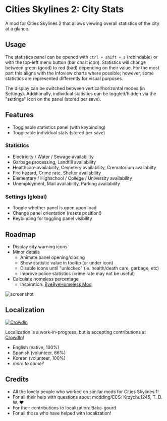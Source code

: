 # Cities Skylines 2: City Stats

A mod for Cities Skylines 2 that allows viewing overall statistics of the city at a glance.

## Usage

The statistics panel can be opened with `ctrl + shift + s` (rebindable) or with the top-left menu button (bar chart icon). Statistics will change between green (good) to red (bad) depending on their value. For the most part this aligns with the Infoview charts where possible; however, some statistics are represented differently for visual purposes.

The display can be switched between vertical/horizontal modes (in Settings). Additionally, individual statistics can be toggled/hidden via the "settings" icon on the panel (stored per save).

## Features

- Toggleable statistics panel (with keybinding)
- Toggleable individual stats (stored per save)

### Statistics

- Electricity / Water / Sewage availability
- Garbage processing, Landfill availability
- Healthcare availability, Cemetery availability, Crematorium availabilty
- Fire hazard, Crime rate, Shelter availability
- Elementary / Highschool / College / University availability
- Unemployment, Mail availability, Parking availability

### Settings (global)

- Toggle whether panel is open upon load
- Change panel orientation (resets position!)
- Keybinding for toggling panel visibility

## Roadmap

- Display city warning icons
- Minor details
  - Animate panel opening/closing
  - Show statistic value in tooltip (or under icon)
  - Disable icons until "unlocked" (ie. health/death care, garbage, etc)
  - Improve police statistics (crime rate may not be useful)
- Calculate homeless percentage
  - Inspiration: [ByeByeHomeless Mod](https://github.com/wxdao/CS2-ByeByeHomelessMod/blob/main/ByeByeHomelessMod/Mod.cs)

![screenshot](./CityStats/Properties/Screenshots/screenshot_4_closeup.png)

## Localization

[![Crowdin](https://badges.crowdin.net/cs2-city-stats/localized.svg)](https://crowdin.com/project/cs2-city-stats)

Localization is a work-in-progress, but is accepting contributions at [CrowdIn](https://crowdin.com/project/cs2-city-stats)!

- English (native, 100%)
- Spanish (volunteer, 66%)
- Korean (volunteer, 100%)
- _more to come?_

## Credits

- All the lovely people who worked on similar mods for Cities Skylines 1!
- For all their help with questions about modding/ECS: Krzychu1245, T. D. W. ♥
- For their contributions to localization: Baka-gourd
- For all those who have helped with localization!
